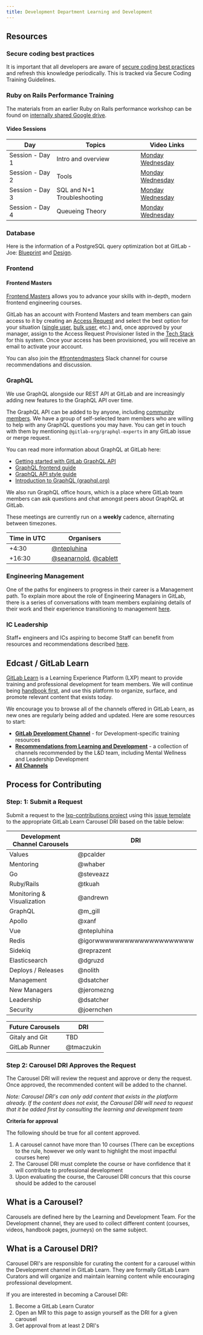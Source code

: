 ```yaml
---
title: Development Department Learning and Development
---
```


## Resources

### Secure coding best practices

It is important that all developers are aware of [secure coding best practices](/handbook/security/secure-coding-training/) and refresh this knowledge periodically. This is tracked via Secure Coding Training Guidelines.

### Ruby on Rails Performance Training

The materials from an earlier Ruby on Rails performance workshop can be found on [internally shared Google drive](https://drive.google.com/drive/search?q=in:0ACCfBKgYFjLvUk9PVA).

#### Video Sessions

| Day | Topics | Video Links |
| --- | ------ | ----------- |
| Session - Day 1 | Intro and overview | [Monday](https://drive.google.com/drive/search?q=title:%22day%201%20session%22%20parent:15EaLvFMexoJu7pHQQdTDuInhFRk_lOLq) [Wednesday](https://drive.google.com/drive/search?q=title:%22day%201%20session%22%20parent:1dJ08oeWdff4BpcrlVjuRQIPARYXE-LGY) |
| Session - Day 2 | Tools | [Monday](https://drive.google.com/drive/search?q=title:%22day%202%20session%22%20parent:15EaLvFMexoJu7pHQQdTDuInhFRk_lOLq) [Wednesday](https://drive.google.com/drive/search?q=title:%22day%202%20session%22%20parent:1dJ08oeWdff4BpcrlVjuRQIPARYXE-LGY) |
| Session - Day 3 | SQL and N+1 Troubleshooting | [Monday](https://drive.google.com/drive/search?q=title:%22day%203%20session%22%20parent:15EaLvFMexoJu7pHQQdTDuInhFRk_lOLq) [Wednesday](https://drive.google.com/drive/search?q=title:%22day%203%20session%22%20parent:1dJ08oeWdff4BpcrlVjuRQIPARYXE-LGY) |
| Session - Day 4 | Queueing Theory | [Monday](https://drive.google.com/drive/search?q=title:%22day%204%20session%22%20parent:15EaLvFMexoJu7pHQQdTDuInhFRk_lOLq) [Wednesday](https://drive.google.com/drive/search?q=title:%22day%204%20session%22%20parent:1dJ08oeWdff4BpcrlVjuRQIPARYXE-LGY) |

### Database

Here is the information of a PostgreSQL query optimization bot at GitLab - Joe: [Blueprint](/handbook/engineering/infrastructure/library/database/postgres/query-optimization-bot/blueprint/) and [Design](/handbook/engineering/infrastructure/library/database/postgres/query-optimization-bot/design/).

### Frontend

#### Frontend Masters

[Frontend Masters](https://frontendmasters.com) allows you to advance your skills with in-depth, modern frontend engineering courses.

GitLab has an account with Frontend Masters and team members can gain access to it by creating an [Access Request](https://gitlab.com/gitlab-com/team-member-epics/access-requests/-/issues/new?issuable_template=Individual_Bulk_Access_Request) and select the best option for your situation ([single user](https://gitlab.com/gitlab-com/team-member-epics/access-requests/-/issues/new?issuable_template=Individual_Bulk_Access_Request), [bulk user](https://gitlab.com/gitlab-com/team-member-epics/access-requests/-/issues/new?issuable_template=Bulk_Access_Request), etc.) and, once approved by your manager, assign to the Access Request Provisioner listed in the [Tech Stack](https://gitlab.com/gitlab-com/www-gitlab-com/-/blob/master/data/tech_stack.yml) for this system. Once your access has been provisioned, you will receive an email to activate your account.

You can also join the [#frontendmasters](https://gitlab.slack.com/archives/C0151MXP6JH) Slack channel for course recommendations and discussion.

### GraphQL

We use GraphQL alongside our REST API at GitLab and are increasingly adding new features to the GraphQL API over time.

The GraphQL API can be added to by anyone, including [community members](https://docs.gitlab.com/ee/development/contributing/). We have a group of self-selected team members who are willing to help with any GraphQL questions you may have. You can get in touch with them by mentioning `@gitlab-org/graphql-experts` in any GitLab issue or merge request.

You can read more information about GraphQL at GitLab here:

- [Getting started with GitLab GraphQL API](https://docs.gitlab.com/ee/api/graphql/getting_started.html)
- [GraphQL frontend guide](https://docs.gitlab.com/ee/development/fe_guide/graphql.html)
- [GraphQL API style guide](https://docs.gitlab.com/ee/development/api_graphql_styleguide.html)
- [Introduction to GraphQL (graphql.org)](https://graphql.org/learn/)

We also run GraphQL office hours, which is a place where GitLab team members can ask questions and chat amongst peers about GraphQL at GitLab.

These meetings are currently run on a **weekly** cadence, alternating between timezones.

| Time in UTC | Organisers |
| ----------- | ---------- |
| +4:30 | [@ntepluhina](https://gitlab.com/ntepluhina) |
| +16:30 | [@seanarnold](https://gitlab.com/seanarnold), [@cablett](https://gitlab.com/cablett) |

### Engineering Management

One of the paths for engineers to progress in their career is a Management path. To explain more about the role
of Engineering Managers in GitLab, there is a series of conversations with team members explaining details of their work and their experience transitioning to management
[here](/handbook/engineering/development/training/em-role/).

### IC Leadership

Staff+ engineers and ICs aspiring to become Staff can benefit from resources and recommendations described
[here](/handbook/engineering/development/training/staff-plus-role/).

## Edcast / GitLab Learn

[GitLab Learn](https://gitlab.edcast.com/) is a Learning Experience Platform (LXP) meant to provide training and professional development for team members. We will continue being [handbook first](/handbook/about/handbook-usage/#why-handbook-first), and use this platform to organize, surface, and promote relevant content that exists today.

We encourage you to browse all of the channels offered in GitLab Learn, as new ones are regularly being added and updated. Here are some resources to start:

- [**GitLab Development Channel**](https://gitlab.edcast.com/channel/gitlab-development-learning-hub) - for Development-specific training resources
- [**Recommendations from Learning and Development**](https://gitlab.edcast.com/channels/discover-channels/3635) - a collection of channels recommended by the L&D team, including Mental Wellness and Leadership Development
- [**All Channels**](https://gitlab.edcast.com/channels/all)

## Process for Contributing

### Step: 1:   Submit a Request

Submit a request to the [lxp-contributions project](https://gitlab.com/gitlab-com/people-group/learning-development/lxp-contributions) using this [issue template](https://gitlab.com/gitlab-com/people-group/learning-development/lxp-contributions/-/blob/master/.gitlab/issue_templates/development_channel_contribution.md) to the appropriate GitLab Learn Carousel DRI based on the table below:

| Development Channel Carousels | DRI |
| ------ | ------ |
| Values | @pcalder |
| Mentoring | @whaber |
| Go | @steveazz |
| Ruby/Rails | @tkuah |
| Monitoring & Visualization | @andrewn |
| GraphQL | @m_gill |
| Apollo | @xanf |
| Vue | @ntepluhina  |
| Redis | @igorwwwwwwwwwwwwwwwwwwww |
| Sidekiq | @reprazent |
| Elasticsearch | @dgruzd |
| Deploys / Releases | @nolith |
| Management | @dsatcher |
| New Managers | @jeromezng |
| Leadership | @dsatcher |
| Security | @joernchen |

| Future Carousels | DRI |
| ------ | ------ |
| Gitaly and Git | TBD |
| GitLab Runner |  @tmaczukin |

### Step 2:  Carousel DRI Approves the Request

The Carousel DRI will review the request and approve or deny the request. Once approved, the recommended content will be added to the channel.

_Note: Carousel DRI's can only add content that exists in the platform already. If the content does not exist, the Carousel DRI will need to request that it be added first by consulting the learning and development team_

**Criteria for approval**

The following should be true for all content approved.

1. A carousel cannot have more than 10 courses (There can be exceptions to the rule, however we only want to highlight the most impactful courses here)
1. The Carousel DRI must complete the course or have confidence that it will contribute to professional development
1. Upon evaluating the course, the Carousel DRI concurs that this course should be added to the carousel

## What is a Carousel?

Carousels are defined here by the Learning and Development Team. For the Development channel, they are used to collect different content (courses, videos, handbook pages, journeys) on the same subject.

## What is a Carousel DRI?

Carousel DRI's are responsible for curating the content for a carousel within the Development channel in GitLab Learn. They are formally GitLab Learn Curators and will organize and maintain learning content while encouraging professional development.

If you are interested in becoming a Carousel DRI:

1. Become a GitLab Learn Curator
1. Open an MR to this page to assign yourself as the DRI for a given carousel
1. Get approval from at least 2 DRI's
